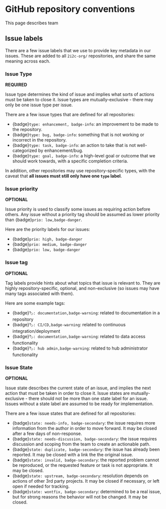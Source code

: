 # GitHub repository conventions

This page describes team 

## Issue labels

There are a few issue labels that we use to provide key metadata in our issues.
These are added to all `2i2c-org/` repositories, and share the same meaning across each.

### Issue Type

**REQUIRED**

Issue type determines the kind of issue and implies what sorts of actions must be taken to close it.
Issue types are mutually-exclusive - there may only be one issue type per issue.

There are a few issue types that are defined for all repositories:

- {badge}`type: enhancement, badge-info`: an improvement to be made to the repository.
- {badge}`type: bug, badge-info`: something that is not working or incorrect in the repository.
- {badge}`type: task, badge-info`: an action to take that is not well-categorized by enhancement/bug.
- {badge}`type: goal, badge-info`: a high-level goal or outcome that we should work towards, with a specific completion criteria.

In addition, other repositories may use repository-specific types, with the caveat that **all issues must still only have one `type` label**.

### Issue priority

**OPTIONAL**

Issue priority is used to classify some issues as requiring action before others.
Any issue without a priority tag should be assumed as lower priority than {badge}`prio: low,badge-danger`.
 
Here are the priority labels for our issues:

- {badge}`prio: high, badge-danger`
- {badge}`prio: medium, badge-danger`
- {badge}`prio: low, badge-danger`

### Issue tag

**OPTIONAL**

Tag labels provide hints about what topics that issue is relevant to.
They are highly repository-specific, optional, and non-exclusive (so issues may have many tags associated with them).

Here are some example tags:

- {badge}`🏷: documentation,badge-warning`: related to documentation in a repository
- {badge}`🏷: CI/CD,badge-warning`: related to continuous integration/deployment
- {badge}`🏷: documentation,badge-warning`: related to data access functionality
- {badge}`🏷: hub admin,badge-warning`: related to hub administrator functionality

### Issue State

**OPTIONAL**

Issue state describes the current state of an issue, and implies the next action that must be taken in order to close it.
Issue states are mutually-exclusive - there should not be more than one state label for an issue.
Issues without a state label are assumed to be ready for implementation.

There are a few issue states that are defined for all repositories:

- {badge}`state: needs-info, badge-secondary`: the issue requires more information from the author in order to move forward. It may be closed after a few days of non-response.
- {badge}`state: needs-discussion, badge-secondary`: the issue requires discussion and scoping from the team to create an actionable path.
- {badge}`state: duplicate, badge-secondary`: the issue has already been reported. It may be closed with a link the the original issue.
- {badge}`state: invalid, badge-secondary`: the reported problem cannot be reproduced, or the requested feature or task is not appropriate. It may be closed.
- {badge}`state: upstream, badge-secondary`: resolution depends on actions of other 3rd party projects. It may be closed if necessary, or left open if needed for tracking.
- {badge}`state: wontfix, badge-secondary`: determined to be a real issue, but for strong reasons the behavior will not be changed. It may be closed.
